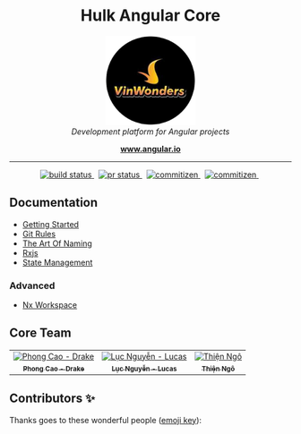 <h1 align="center">Hulk Angular Core</h1>

<p align="center">
  <img src="./docs/images/logo.png" alt="angular-logo" width="160px" height="160px"/>
  <br>
  <i>Development platform for Angular projects</i>
  <br>
</p>

<p align="center">
  <a href="https://www.angular.io"><strong>www.angular.io</strong></a>
  <br>
</p>

<hr>

<p align="center">
<a href="https://github.com/CloudHMS/hulk.lib.core-ng/actions/workflows/build.yml">
    <img src="https://github.com/CloudHMS/hulk.lib.core-ng/actions/workflows/build.yml/badge.svg?branch=master" alt="build status" />
  </a>&nbsp;
    <a href="https://github.com/CloudHMS/hulk.lib.core-ng/actions/workflows/pr.yml">
    <img src="https://github.com/CloudHMS/hulk.lib.core-ng/actions/workflows/pr.yml/badge.svg" alt="pr status" />
  </a>&nbsp;
  <a href="https://www.npmjs.com/package/commitizen">
    <img src="https://img.shields.io/badge/commitizen-friendly-brightgreen.svg?style=flat-square" alt="commitizen" />
  </a>&nbsp;
  <a href="https://www.npmjs.com/package/@angular/cli">
    <img src="https://shields.io/badge/Angular-v.11.2.13-red?logo=angular" alt="commitizen" />
  </a>&nbsp;
</p>

## Documentation

- [Getting Started](https://github.com/CloudHMS/hulk.portal.aps/blob/master/docs/developer/00-getting-started.md)
- [Git Rules](https://github.com/CloudHMS/hulk.portal.aps/blob/master/docs/developer/01-git.md)
- [The Art Of Naming](https://github.com/CloudHMS/hulk.portal.aps/blob/master/docs/developer/02-the-art-of-naming.md)
- [Rxjs](https://github.com/CloudHMS/hulk.portal.aps/blob/master/docs/developer/06-rxjs.md)
- [State Management](https://github.com/CloudHMS/hulk.portal.aps/blob/master/docs/developer/06-state-management.md)

### Advanced

- [Nx Workspace](https://github.com/CloudHMS/hulk.portal.aps/blob/master/docs/architecture/01-nx-workspace.md)

## Core Team

<table>
  <tr>
    <td align="center"><a href="https://github.com/phong3091998"><img src="https://avatars1.githubusercontent.com/u/84316896?v=4" width="100px;" alt="Phong Cao - Drake"/><br /><sub><b>Phong Cao - Drake</b></sub></a><br /></td>
    <td align="center"><a href="https://github.com/LucNguyen17291"><img src="https://avatars2.githubusercontent.com/u/84317169?v=4" width="100px;" alt="Lục Nguyễn - Lucas"/><br /><sub><b>Lục Nguyễn - Lucas</b></sub></a><br /></td>
    <td align="center"><a href="https://github.com/ngongocthien96"><img src="https://avatars2.githubusercontent.com/u/84316920?v=4" width="100px;" alt="Thiện Ngô"/><br /><sub><b>Thiện Ngô</b></sub></a><br /></td>
    </tr>
</table>

## Contributors ✨

Thanks goes to these wonderful people ([emoji key](https://allcontributors.org/docs/en/emoji-key)):
